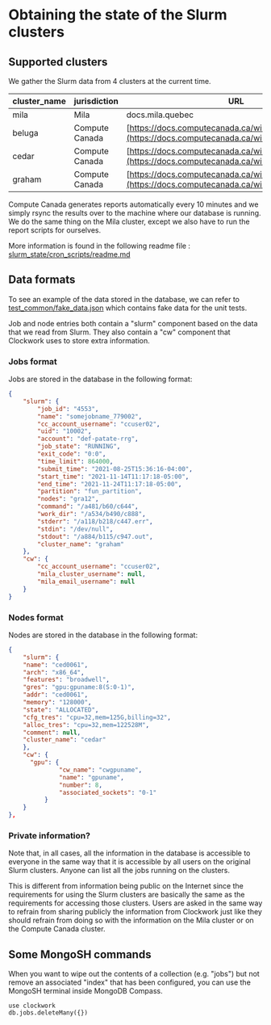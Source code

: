 # Obtaining the state of the Slurm clusters

## Supported clusters

We gather the Slurm data from 4 clusters at the current time.

| cluster_name | jurisdiction   | URL |
|--------------|----------------|-----|
| mila         | Mila           | docs.mila.quebec |
| beluga       | Compute Canada | [https://docs.computecanada.ca/wiki/B%C3%A9luga/en](https://docs.computecanada.ca/wiki/B%C3%A9luga/en) |
| cedar        | Compute Canada | [https://docs.computecanada.ca/wiki/Cedar/en](https://docs.computecanada.ca/wiki/Cedar/en) |
| graham       | Compute Canada | [https://docs.computecanada.ca/wiki/Graham/en](https://docs.computecanada.ca/wiki/Graham/en)|

Compute Canada generates reports automatically every 10 minutes
and we simply rsync the results over to the machine where our
database is running. We do the same thing on the Mila cluster,
except we also have to run the report scripts for ourselves.

More information is found in the following readme file :
[slurm_state/cron_scripts/readme.md](https://github.com/mila-iqia/clockwork/tree/master/slurm_state/cron_scripts)

## Data formats

To see an example of the data stored in the database,
we can refer to
[test_common/fake_data.json](https://github.com/mila-iqia/clockwork/tree/master/test_common/fake_data.json)
which contains fake data for the unit tests.

Job and node entries both contain a "slurm" component based
on the data that we read from Slurm.
They also contain a "cw" component that Clockwork uses
to store extra information.

### Jobs format

Jobs are stored in the database in the following format:
```json
{
    "slurm": {
        "job_id": "4553",
        "name": "somejobname_779002",
        "cc_account_username": "ccuser02",
        "uid": "10002",
        "account": "def-patate-rrg",
        "job_state": "RUNNING",
        "exit_code": "0:0",
        "time_limit": 864000,
        "submit_time": "2021-08-25T15:36:16-04:00",
        "start_time": "2021-11-14T11:17:18-05:00",
        "end_time": "2021-11-24T11:17:18-05:00",
        "partition": "fun_partition",
        "nodes": "gra12",
        "command": "/a481/b60/c644",
        "work_dir": "/a534/b490/c888",
        "stderr": "/a118/b218/c447.err",
        "stdin": "/dev/null",
        "stdout": "/a884/b115/c947.out",
        "cluster_name": "graham"
    },
    "cw": {
        "cc_account_username": "ccuser02",
        "mila_cluster_username": null,
        "mila_email_username": null
    }
}
```

### Nodes format

Nodes are stored in the database in the following format:

```json
{
    "slurm": {
    "name": "ced0061",
    "arch": "x86_64",
    "features": "broadwell",
    "gres": "gpu:gpuname:8(S:0-1)",
    "addr": "ced0061",
    "memory": "128000",
    "state": "ALLOCATED",
    "cfg_tres": "cpu=32,mem=125G,billing=32",
    "alloc_tres": "cpu=32,mem=122528M",
    "comment": null,
    "cluster_name": "cedar"
    },
    "cw": {
      "gpu": {
              "cw_name": "cwgpuname",
              "name": "gpuname",
              "number": 8,
              "associated_sockets": "0-1"
          }
    }
},
```

### Private information?

Note that, in all cases, all the information in the database
is accessible to everyone in the same way that it is accessible
by all users on the original Slurm clusters. Anyone can list
all the jobs running on the clusters.

This is different from information being public on the Internet
since the requirements for using the Slurm clusters are basically
the same as the requirements for accessing those clusters.
Users are asked in the same way to refrain from sharing publicly
the information from Clockwork just like they should refrain
from doing so with the information on the Mila cluster or
on the Compute Canada cluster.

## Some MongoSH commands

When you want to wipe out the contents of a collection (e.g. "jobs")
but not remove an associated "index" that has been configured,
you can use the MongoSH terminal inside MongoDB Compass.
```
use clockwork
db.jobs.deleteMany({})
```
